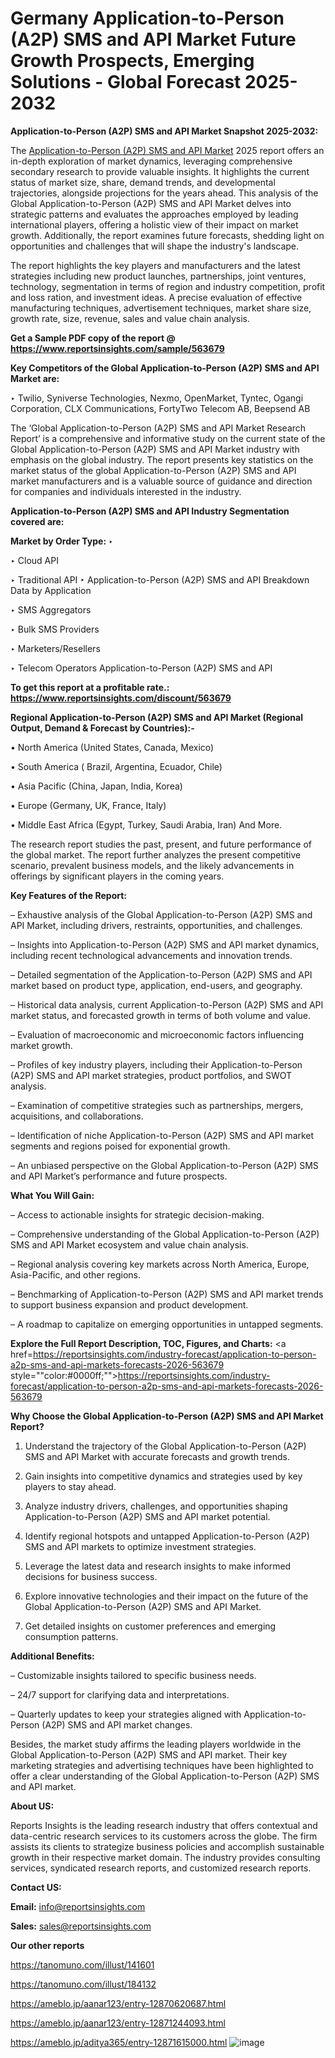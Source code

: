 # Germany Application-to-Person (A2P) SMS and API Market Future Growth Prospects, Emerging Solutions - Global Forecast 2025-2032

<strong>Application-to-Person (A2P) SMS and API Market Snapshot 2025-2032:</strong>

The <a href=https://www.reportsinsights.com/sample/563679>Application-to-Person (A2P) SMS and API Market</a> 2025 report offers an in-depth exploration of market dynamics, leveraging comprehensive secondary research to provide valuable insights. It highlights the current status of market size, share, demand trends, and developmental trajectories, alongside projections for the years ahead. This analysis of the Global Application-to-Person (A2P) SMS and API Market delves into strategic patterns and evaluates the approaches employed by leading international players, offering a holistic view of their impact on market growth. Additionally, the report examines future forecasts, shedding light on opportunities and challenges that will shape the industry's landscape.

The report highlights the key players and manufacturers and the latest strategies including new product launches, partnerships, joint ventures, technology, segmentation in terms of region and industry competition, profit and loss ration, and investment ideas. A precise evaluation of effective manufacturing techniques, advertisement techniques, market share size, growth rate, size, revenue, sales and value chain analysis.

<strong>Get a Sample PDF copy of the report @ <a href=https://www.reportsinsights.com/sample/563679 style=color:#0000ff;>https://www.reportsinsights.com/sample/563679</a></strong>

<strong>Key Competitors of the Global Application-to-Person (A2P) SMS and API Market are:</strong>

‣ Twilio, Syniverse Technologies, Nexmo, OpenMarket, Tyntec, Ogangi Corporation, CLX Communications, FortyTwo Telecom AB, Beepsend AB

The ‘Global Application-to-Person (A2P) SMS and API Market Research Report’ is a comprehensive and informative study on the current state of the Global Application-to-Person (A2P) SMS and API Market industry with emphasis on the global industry. The report presents key statistics on the market status of the global Application-to-Person (A2P) SMS and API market manufacturers and is a valuable source of guidance and direction for companies and individuals interested in the industry.

<strong>Application-to-Person (A2P) SMS and API Industry Segmentation covered are:</strong>

<strong>Market by Order Type: </strong>
‣ 

‣ Cloud API

‣ Traditional API
‣ Application-to-Person (A2P) SMS and API Breakdown Data by Application

‣ SMS Aggregators

‣ Bulk SMS Providers

‣ Marketers/Resellers

‣ Telecom Operators
Application-to-Person (A2P) SMS and API

<strong>To get this report at a profitable rate.: <a href=https://www.reportsinsights.com/discount/563679 style=color:#0000ff;>https://www.reportsinsights.com/discount/563679</a></strong>

<strong>Regional Application-to-Person (A2P) SMS and API Market (Regional Output, Demand &amp; Forecast by Countries):-</strong>

• North America (United States, Canada, Mexico)

• South America ( Brazil, Argentina, Ecuador, Chile)

• Asia Pacific (China, Japan, India, Korea)

• Europe (Germany, UK, France, Italy)

• Middle East Africa (Egypt, Turkey, Saudi Arabia, Iran) And More.

The research report studies the past, present, and future performance of the global market. The report further analyzes the present competitive scenario, prevalent business models, and the likely advancements in offerings by significant players in the coming years.

<strong>Key Features of the Report:</strong>

– Exhaustive analysis of the Global Application-to-Person (A2P) SMS and API Market, including drivers, restraints, opportunities, and challenges.

– Insights into Application-to-Person (A2P) SMS and API market dynamics, including recent technological advancements and innovation trends.

– Detailed segmentation of the Application-to-Person (A2P) SMS and API market based on product type, application, end-users, and geography.

– Historical data analysis, current Application-to-Person (A2P) SMS and API market status, and forecasted growth in terms of both volume and value.

– Evaluation of macroeconomic and microeconomic factors influencing market growth.

– Profiles of key industry players, including their Application-to-Person (A2P) SMS and API market strategies, product portfolios, and SWOT analysis.

– Examination of competitive strategies such as partnerships, mergers, acquisitions, and collaborations.

– Identification of niche Application-to-Person (A2P) SMS and API market segments and regions poised for exponential growth.

– An unbiased perspective on the Global Application-to-Person (A2P) SMS and API Market’s performance and future prospects.

<strong>What You Will Gain:</strong>

– Access to actionable insights for strategic decision-making.

– Comprehensive understanding of the Global Application-to-Person (A2P) SMS and API Market ecosystem and value chain analysis.

– Regional analysis covering key markets across North America, Europe, Asia-Pacific, and other regions.

– Benchmarking of Application-to-Person (A2P) SMS and API market trends to support business expansion and product development.

– A roadmap to capitalize on emerging opportunities in untapped segments.

<strong>Explore the Full Report Description, TOC, Figures, and Charts:</strong>
<a href=https://reportsinsights.com/industry-forecast/application-to-person-a2p-sms-and-api-markets-forecasts-2026-563679 style=""color:#0000ff;"">https://reportsinsights.com/industry-forecast/application-to-person-a2p-sms-and-api-markets-forecasts-2026-563679</a>

<strong>Why Choose the Global Application-to-Person (A2P) SMS and API Market Report?</strong>

1. Understand the trajectory of the Global Application-to-Person (A2P) SMS and API Market with accurate forecasts and growth trends.

2. Gain insights into competitive dynamics and strategies used by key players to stay ahead.

3. Analyze industry drivers, challenges, and opportunities shaping Application-to-Person (A2P) SMS and API market potential.

4. Identify regional hotspots and untapped Application-to-Person (A2P) SMS and API markets to optimize investment strategies.

5. Leverage the latest data and research insights to make informed decisions for business success.

6. Explore innovative technologies and their impact on the future of the Global Application-to-Person (A2P) SMS and API Market.

7. Get detailed insights on customer preferences and emerging consumption patterns.

<strong>Additional Benefits:</strong>

– Customizable insights tailored to specific business needs.

– 24/7 support for clarifying data and interpretations.

– Quarterly updates to keep your strategies aligned with Application-to-Person (A2P) SMS and API market changes.

Besides, the market study affirms the leading players worldwide in the Global Application-to-Person (A2P) SMS and API market. Their key marketing strategies and advertising techniques have been highlighted to offer a clear understanding of the Global Application-to-Person (A2P) SMS and API market.

<strong><strong>About US</strong>:</strong>

Reports Insights is the leading research industry that offers contextual and data-centric research services to its customers across the globe. The firm assists its clients to strategize business policies and accomplish sustainable growth in their respective market domain. The industry provides consulting services, syndicated research reports, and customized research reports.

<strong>Contact US:</strong>

<p class=><b>Email:</b> <a href=mailto:info@reportsinsights.com>info@reportsinsights.com</a></p>
<p class=><b>Sales:</b> <a href=mailto:sales@reportsinsights.com>sales@reportsinsights.com</a></p>

<strong>Our other reports</strong>

<a href=https://tanomuno.com/illust/141601>https://tanomuno.com/illust/141601</a>

<a href=https://tanomuno.com/illust/184132>https://tanomuno.com/illust/184132</a>

<a href=https://ameblo.jp/aanar123/entry-12870620687.html>https://ameblo.jp/aanar123/entry-12870620687.html</a>

<a href=https://ameblo.jp/aanar123/entry-12871244093.html>https://ameblo.jp/aanar123/entry-12871244093.html</a>

<a href=https://ameblo.jp/aditya365/entry-12871615000.html>https://ameblo.jp/aditya365/entry-12871615000.html</a>
![image](https://github.com/user-attachments/assets/2a2a482d-10a6-4af0-8a96-c7148c5677eb)
